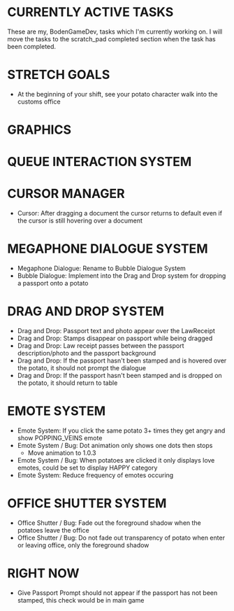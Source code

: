 # CURRENTLY ACTIVE TASKS
These are my, BodenGameDev, tasks which I'm currently working on.
I will move the tasks to the scratch_pad completed section when the task has been completed.

# STRETCH GOALS
- At the beginning of your shift, see your potato character walk into the customs office

# GRAPHICS

# QUEUE INTERACTION SYSTEM

# CURSOR MANAGER
- Cursor: After dragging a document the cursor returns to default even if the cursor is still hovering over a document 

# MEGAPHONE DIALOGUE SYSTEM
- Megaphone Dialogue: Rename to Bubble Dialogue System
- Bubble Dialogue: Implement into the Drag and Drop system for dropping a passport onto a potato

# DRAG AND DROP SYSTEM
- Drag and Drop: Passport text and photo appear over the LawReceipt
- Drag and Drop: Stamps disappear on passport while being dragged
- Drag and Drop: Law receipt passes between the passport description/photo and the passport background
- Drag and Drop: If the passport hasn't been stamped and is hovered over the potato, it should not prompt the dialogue
- Drag and Drop: If the passport hasn't been stamped and is dropped on the potato, it should return to table

# EMOTE SYSTEM
- Emote System: If you click the same potato 3+ times they get angry and show POPPING_VEINS emote
- Emote System / Bug: Dot animation only shows one dots then stops
	- Move animation to 1.0.3
- Emote System / Bug: When potatoes are clicked it only displays love emotes, could be set to display HAPPY category
- Emote System: Reduce frequency of emotes occuring

# OFFICE SHUTTER SYSTEM
- Office Shutter / Bug: Fade out the foreground shadow when the potatoes leave the office
- Office Shutter / Bug: Do not fade out transparency of potato when enter or leaving office, only the foreground shadow



# RIGHT NOW
- Give Passport Prompt should not appear if the passport has not been stamped, this check would be in main game
